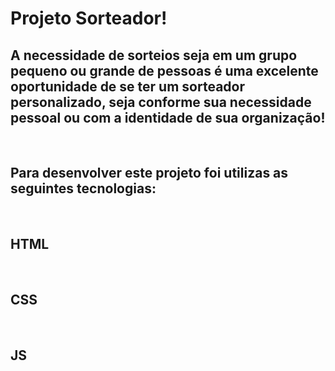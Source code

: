 <h1>Projeto Sorteador!</h1>

<h2>A necessidade de sorteios seja em um grupo pequeno ou grande de pessoas é uma excelente oportunidade de se ter um sorteador personalizado, seja conforme sua necessidade pessoal ou com a identidade de sua organização!</h2>
<br>
<h2>Para desenvolver este projeto foi utilizas as seguintes tecnologias:</h2> <br>
<h2>HTML</h2> <br>
<h2>CSS</h2> <br>
<h2>JS</h2> <br>


